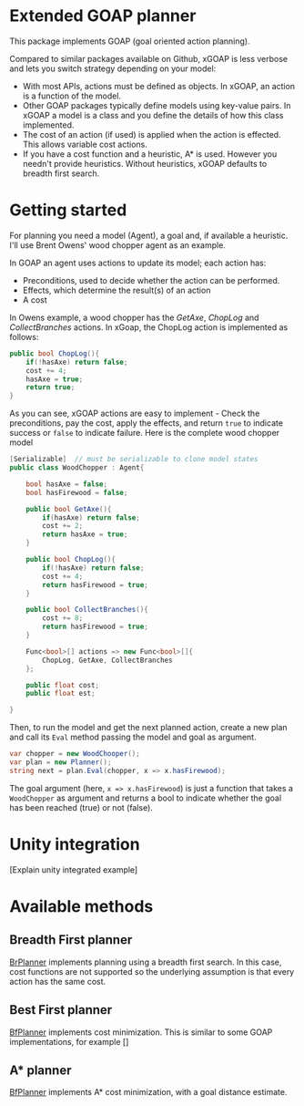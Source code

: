 # Extended GOAP planner

This package implements GOAP (goal oriented action planning).

Compared to similar packages available on Github, xGOAP is less verbose and lets you switch strategy depending on your model:

- With most APIs, actions must be defined as objects. In xGOAP, an action is a function of the model.
- Other GOAP packages typically define models using key-value pairs. In xGOAP a model is a class and you define the details of how this class implemented.
- The cost of an action (if used) is applied when the action is effected. This allows variable cost actions.
- If you have a cost function and a heuristic, A\* is used. However you needn't provide heuristics. Without heuristics, xGOAP defaults to breadth first search.

# Getting started

For planning you need a model (Agent), a goal and, if available a heuristic. I'll use Brent Owens' wood chopper agent as an example.

In GOAP an agent uses actions to update its model; each action has:
- Preconditions, used to decide whether the action can be performed.
- Effects, which determine the result(s) of an action
- A cost

In Owens example, a wood chopper has the *GetAxe*, *ChopLog* and *CollectBranches* actions. In xGoap, the ChopLog action is implemented as follows:

```cs
public bool ChopLog(){
    if(!hasAxe) return false;
    cost += 4;
    hasAxe = true;
    return true;
}
```

As you can see, xGOAP actions are easy to implement - Check the preconditions, pay the cost, apply the effects, and return `true` to indicate success or `false` to indicate failure. Here is the complete wood chopper model

```cs
[Serializable]  // must be serializable to clone model states
public class WoodChopper : Agent{

    bool hasAxe = false;
    bool hasFirewood = false;

    public bool GetAxe(){
        if(hasAxe) return false;
        cost += 2;
        return hasAxe = true;
    }

    public bool ChopLog(){
        if(!hasAxe) return false;
        cost += 4;
        return hasFirewood = true;
    }

    public bool CollectBranches(){
        cost += 8;
        return hasFirewood = true;
    }

    Func<bool>[] actions => new Func<bool>[]{
        ChopLog, GetAxe, CollectBranches
    };

    public float cost;
    public float est;

}
```

Then, to run the model and get the next planned action, create a new plan and call its `Eval` method passing the model and goal as argument.

```cs
var chopper = new WoodChooper();
var plan = new Planner();
string next = plan.Eval(chopper, x => x.hasFirewood);
```

The goal argument (here, `x => x.hasFirewood`) is just a function that takes a `WoodChopper` as argument and returns a bool to indicate whether the goal has been reached (true) or not (false).

# Unity integration

[Explain unity integrated example]

# Available methods

## Breadth First planner

[BrPlanner](Documentation/Breadth-First.md) implements planning using a breadth first search. In this case, cost functions are not supported so the underlying assumption is that every action has the same cost.

## Best First planner

[BfPlanner](Documentation/Best-First.md) implements cost minimization. This is similar to some GOAP implementations, for example []

## A* planner

[BfPlanner](Documentation/Best-First.md) implements A* cost minimization, with a goal distance estimate.
